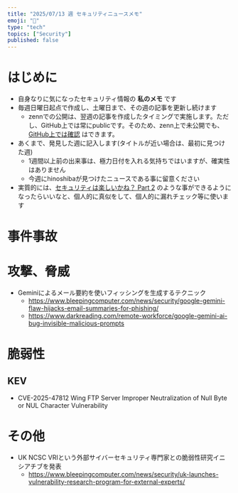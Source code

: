 ```yaml
---
title: "2025/07/13 週 セキュリティニュースメモ"
emoji: "🔖"
type: "tech"
topics: ["Security"]
published: false
---
```


# はじめに
* 自身なりに気になったセキュリティ情報の **私のメモ** です
* 毎週日曜日起点で作成し、土曜日まで、その週の記事を更新し続けます
    * zennでの公開は、翌週の記事を作成したタイミングで実施します。ただし、GitHub上では常にpublicです。そのため、zenn上で未公開でも、[GitHub上では確認](https://github.com/hinoshiba/zenn.dev/tree/main/articles) はできます。
* あくまで、発見した週に記入します(タイトルが近い場合は、最初に見つけた週)
    * 1週間以上前の出来事は、極力日付を入れる気持ちではいますが、確実性はありません
    * 今週にhinoshibaが見つけたニュースである事に留意ください
* 実質的には、[セキュリティは楽しいかね？ Part 2](https://negi.hatenablog.com/) のような事ができるようになったらいいなと、個人的に真似をして、個人的に漏れチェック等に使います

# 事件事故

# 攻撃、脅威

* Geminiによるメール要約を使いフィッシングを生成するテクニック
    * https://www.bleepingcomputer.com/news/security/google-gemini-flaw-hijacks-email-summaries-for-phishing/
    * https://www.darkreading.com/remote-workforce/google-gemini-ai-bug-invisible-malicious-prompts


# 脆弱性

## KEV
* CVE-2025-47812 Wing FTP Server Improper Neutralization of Null Byte or NUL Character Vulnerability


# その他

* UK NCSC VRIという外部サイバーセキュリティ専門家との脆弱性研究イニシアチブを発表
    * https://www.bleepingcomputer.com/news/security/uk-launches-vulnerability-research-program-for-external-experts/
